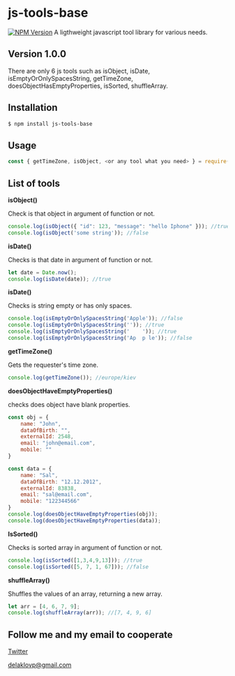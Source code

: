 # js-tools-base
[![NPM Version](https://img.shields.io/npm/v/js-tools-base)](https://www.npmjs.com/package/js-tools-base)
A ligthweight javascript tool library for various needs.

## Version 1.0.0
There are only 6 js tools such as isObject, isDate, isEmptyOrOnlySpacesString, getTimeZone, doesObjectHasEmptyProperties, isSorted, shuffleArray.

## Installation
```sh
$ npm install js-tools-base
```
## Usage
```js
const { getTimeZone, isObject, <or any tool what you need> } = require("js-tools-base");
```
## List of tools
<b>isObject()</b><br>

Check is that object in argument of function or not.
```js
console.log(isObject({ "id": 123, "message": "hello Iphone" })); //true
console.log(isObject('some string')); //false
```

<b>isDate()</b><br>

Checks is that date in argument of function or not.
```js
let date = Date.now();
console.log(isDate(date)); //true
```

<b>isDate()</b><br>

Checks is string empty or has only spaces.
```js
console.log(isEmptyOrOnlySpacesString('Apple')); //false
console.log(isEmptyOrOnlySpacesString('')); //true
console.log(isEmptyOrOnlySpacesString('    ')); //true
console.log(isEmptyOrOnlySpacesString('Ap  p le')); //false
```

<b>getTimeZone()</b><br>

Gets the requester's time zone.
```js
console.log(getTimeZone()); //europe/kiev
```

<b>doesObjectHaveEmptyProperties()</b><br>

checks does object have blank properties.
```js
const obj = {
    name: "John",
    dataOfBirth: "",
    externalId: 2548,
    email: "john@email.com",
    mobile: ""
}

const data = {
    name: "Sal",
    dataOfBirth: "12.12.2012",
    externalId: 83838,
    email: "sal@email.com",
    mobile: "122344566"
}
console.log(doesObjectHaveEmptyProperties(obj));
console.log(doesObjectHaveEmptyProperties(data));
```

<b>IsSorted()</b><br>

Checks is sorted array in argument of function or not.
```js
console.log(isSorted([1,3,4,9,13])); //true
console.log(isSorted([5, 7, 1, 67])); //false
```

<b>shuffleArray()</b><br>

Shuffles the values of an array, returning a new array.
```js
let arr = [4, 6, 7, 9];
console.log(shuffleArray(arr)); //[7, 4, 9, 6]
```

## Follow me and my email to cooperate

[Twitter](https://twitter.com/delaklo)

delaklovp@gmail.com
